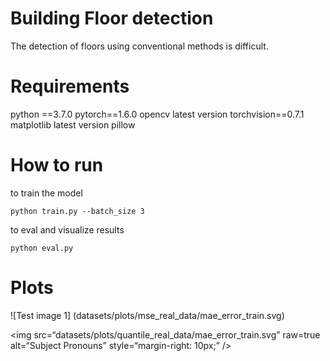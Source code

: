 # Building Floor detection
The detection of floors using conventional methods is difficult.

# Requirements
python ==3.7.0
pytorch==1.6.0
opencv latest version
torchvision==0.7.1
matplotlib latest version
pillow 



# How to run
to train the model 

```
python train.py --batch_size 3
```

to eval and visualize results 

```
python eval.py 
```


# Plots

![Test image 1] (datasets/plots/mse_real_data/mae_error_train.svg)

<img
src=“datasets/plots/quantile_real_data/mae_error_train.svg”
raw=true
alt=“Subject Pronouns”
style=“margin-right: 10px;”
/>


